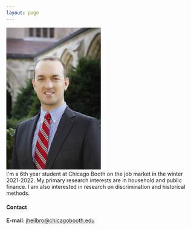 ```yaml
---
layout: page
---
```



<div class='row'>
  <div class='col-md-4' markdown='1'>
  <!-- ![Alt Text](../img/folder/blah.jpg) -->
  <img width='250' class='center-block' src='/images/JohnHeilbron-010.jpg'>
  </div>
  <div class='col-md-8' markdown='1'>
  I'm a 6th year student at Chicago Booth on the job market in the winter 2021-2022. My primary research interests are in household and public finance. I am also interested in research on discrimination and historical methods. 
  </div>
</div>





#### Contact

**E-mail**: [jheilbro@chicagobooth.edu](mailto:jheilbro@chicagobooth.edu)
